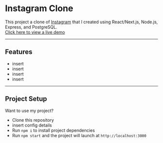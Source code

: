 # Instagram Clone
This project a clone of [Instagram](https://instagram.com) that I created using React/Next.js, Node.js, Express, and PostgreSQL. <br/>
[Click here to view a live demo](#)

---
Features
---
- insert 
- insert
- insert
- insert


---
Project Setup
---
Want to use my project? 
- Clone this repository
- insert config details
- Run ``npm i`` to install project dependencies
- Run ``npm start`` and the project will launch at ``http://localhost:3000``
